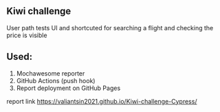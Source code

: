 ## Kiwi challenge


User path tests UI and shortcuted for searching a flight and checking the price is visible

## Used:

1. Mochawesome reporter
2. GitHub Actions (push hook)
3. Report deployment on GitHub Pages

report link https://valiantsin2021.github.io/Kiwi-challenge-Cypress/